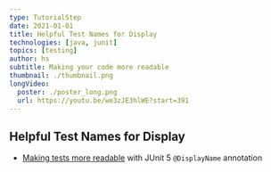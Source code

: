 ```yaml
---
type: TutorialStep
date: 2021-01-01
title: Helpful Test Names for Display
technologies: [java, junit]
topics: [testing]
author: hs
subtitle: Making your code more readable
thumbnail: ./thumbnail.png
longVideo:
  poster: ./poster_long.png
  url: https://youtu.be/we3zJE3hlWE?start=391
---
```


## Helpful Test Names for Display
- [Making tests more readable](https://junit.org/junit5/docs/current/user-guide/#writing-tests-display-names) with JUnit 5 `@DisplayName` annotation
